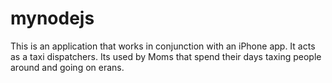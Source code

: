 mynodejs
========

This is an application that works in conjunction with an iPhone app.
It acts as a taxi dispatchers.  Its used by Moms that spend their days
taxing people around and going on erans.

